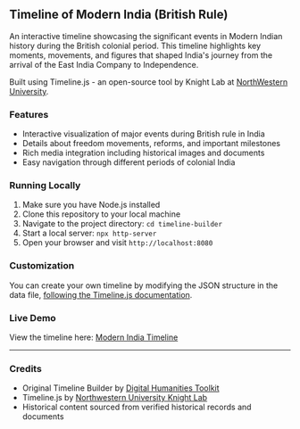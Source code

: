 ## Timeline of Modern India (British Rule)

An interactive timeline showcasing the significant events in Modern Indian history during the British colonial period. This timeline highlights key moments, movements, and figures that shaped India's journey from the arrival of the East India Company to Independence.

Built using Timeline.js - an open-source tool by Knight Lab at [NorthWestern University](https://timeline.knightlab.com/).

### Features

- Interactive visualization of major events during British rule in India
- Details about freedom movements, reforms, and important milestones
- Rich media integration including historical images and documents
- Easy navigation through different periods of colonial India

### Running Locally

1. Make sure you have Node.js installed
2. Clone this repository to your local machine
3. Navigate to the project directory: `cd timeline-builder`
4. Start a local server: `npx http-server`
5. Open your browser and visit `http://localhost:8080`

### Customization

You can create your own timeline by modifying the JSON structure in the data file, [following the Timeline.js documentation](https://timeline.knightlab.com/docs/json-format.html).

### Live Demo

View the timeline here: [Modern India Timeline](https://digital-humanities-toolkit.github.io/timeline-builder/)

---

### Credits

- Original Timeline Builder by [Digital Humanities Toolkit](https://github.com/digital-humanities-toolkit/timeline-builder)
- Timeline.js by [Northwestern University Knight Lab](https://timeline.knightlab.com/)
- Historical content sourced from verified historical records and documents

